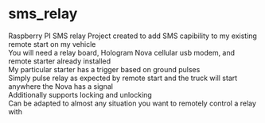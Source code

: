 # sms_relay
Raspberry PI SMS relay
Project created to add SMS capibility to my existing remote start on my vehicle  
You will need a relay board, Hologram Nova cellular usb modem, and remote starter already installed  
My particular starter has a trigger based on ground pulses  
Simply pulse relay as expected by remote start and the truck will start anywhere the Nova has a signal  
Additionally supports locking and unlocking  
Can be adapted to almost any situation you want to remotely control a relay with
